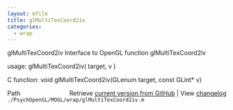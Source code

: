 ```yaml
---
layout: mfile
title: glMultiTexCoord2iv
categories:
  - wrap
---
```


glMultiTexCoord2iv  Interface to OpenGL function glMultiTexCoord2iv

usage:  glMultiTexCoord2iv\( target, v \)

C function:  void glMultiTexCoord2iv\(GLenum target, const GLint\* v\)


<div class="code_header" style="text-align:right;">
  <span style="float:left;">Path&nbsp;&nbsp;</span> <span class="counter">Retrieve <a href=
  "https://raw.github.com/Psychtoolbox-3/Psychtoolbox-3/beta/./PsychOpenGL/MOGL/wrap/glMultiTexCoord2iv.m">current version from GitHub</a> | View <a href=
  "https://github.com/Psychtoolbox-3/Psychtoolbox-3/commits/beta/./PsychOpenGL/MOGL/wrap/glMultiTexCoord2iv.m">changelog</a></span>
</div>
<div class="code">
  <code>./PsychOpenGL/MOGL/wrap/glMultiTexCoord2iv.m</code>
</div>

